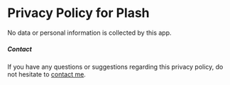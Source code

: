 # Privacy Policy for Plash

No data or personal information is collected by this app.

##### Contact

If you have any questions or suggestions regarding this privacy policy, do not hesitate to [contact me](https://sindresorhus.com/contact).
